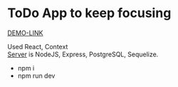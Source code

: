 # **ToDo App to keep focusing**

[DEMO-LINK](https://todo-app-vsnv.onrender.com/) 



Used React, Context <br>
[Server](https://github.com/poznianski/todoapp_be) is NodeJS, Express, PostgreSQL, Sequelize.

* npm i
* npm run dev
